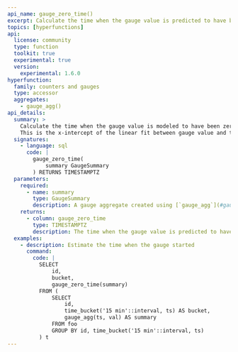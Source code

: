 ```yaml
---
api_name: gauge_zero_time()
excerpt: Calculate the time when the gauge value is predicted to have been zero
topics: [hyperfunctions]
api:
  license: community
  type: function
  toolkit: true
  experimental: true
  version:
    experimental: 1.6.0
hyperfunction:
  family: counters and gauges
  type: accessor
  aggregates:
    - gauge_agg()
api_details:
  summary: >
    Calculate the time when the gauge value is modeled to have been zero.
    This is the x-intercept of the linear fit between gauge value and time.
  signatures:
    - language: sql
      code: |
        gauge_zero_time(
            summary GaugeSummary
        ) RETURNS TIMESTAMPTZ
  parameters:
    required:
      - name: summary
        type: GaugeSummary
        description: A gauge aggregate created using [`gauge_agg`](#gauge_agg)
    returns:
      - column: gauge_zero_time
        type: TIMESTAMPTZ
        description: The time when the gauge value is predicted to have been zero
  examples:
    - description: Estimate the time when the gauge started
      command:
        code: |
          SELECT
              id,
              bucket,
              gauge_zero_time(summary)
          FROM (
              SELECT
                  id,
                  time_bucket('15 min'::interval, ts) AS bucket,
                  gauge_agg(ts, val) AS summary
              FROM foo
              GROUP BY id, time_bucket('15 min'::interval, ts)
          ) t
---
```


